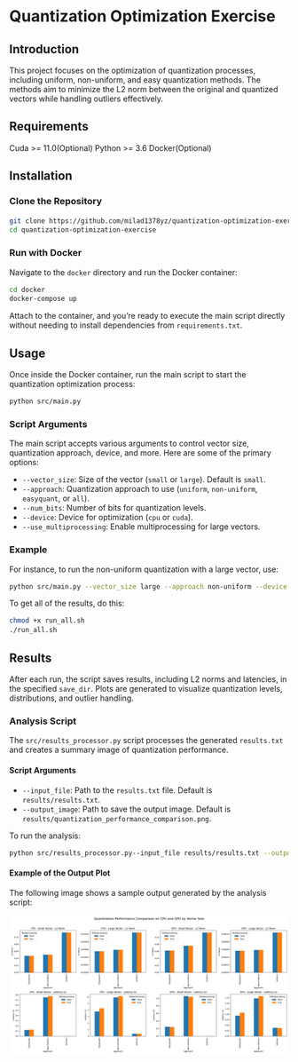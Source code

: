 # Quantization Optimization Exercise

## Introduction
This project focuses on the optimization of quantization processes, including uniform, non-uniform, and easy quantization methods. The methods aim to minimize the L2 norm between the original and quantized vectors while handling outliers effectively.

## Requirements
Cuda >= 11.0(Optional)
Python >= 3.6
Docker(Optional)

## Installation

### Clone the Repository
```bash
git clone https://github.com/milad1378yz/quantization-optimization-exercise
cd quantization-optimization-exercise
```

### Run with Docker
Navigate to the `docker` directory and run the Docker container:
```bash
cd docker
docker-compose up
```

Attach to the container, and you’re ready to execute the main script directly without needing to install dependencies from `requirements.txt`.

## Usage
Once inside the Docker container, run the main script to start the quantization optimization process:
```bash
python src/main.py
```

### Script Arguments
The main script accepts various arguments to control vector size, quantization approach, device, and more. Here are some of the primary options:
- `--vector_size`: Size of the vector (`small` or `large`). Default is `small`.
- `--approach`: Quantization approach to use (`uniform`, `non-uniform`, `easyquant`, or `all`).
- `--num_bits`: Number of bits for quantization levels.
- `--device`: Device for optimization (`cpu` or `cuda`).
- `--use_multiprocessing`: Enable multiprocessing for large vectors.

### Example
For instance, to run the non-uniform quantization with a large vector, use:
```bash
python src/main.py --vector_size large --approach non-uniform --device cuda
```
To get all of the results, do this:
```bash
chmod +x run_all.sh
./run_all.sh
```

## Results
After each run, the script saves results, including L2 norms and latencies, in the specified `save_dir`. Plots are generated to visualize quantization levels, distributions, and outlier handling.

### Analysis Script
The `src/results_processor.py` script processes the generated `results.txt` and creates a summary image of quantization performance.

#### Script Arguments
- `--input_file`: Path to the `results.txt` file. Default is `results/results.txt`.
- `--output_image`: Path to save the output image. Default is `results/quantization_performance_comparison.png`.

To run the analysis:
```bash
python src/results_processor.py--input_file results/results.txt --output_image results/quantization_performance_comparison.png
```

#### Example of the Output Plot
The following image shows a sample output generated by the analysis script:

![Quantization Performance Comparison](results/quantization_performance_comparison.png)
